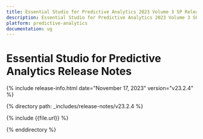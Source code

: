 ```yaml
---
title: Essential Studio for Predictive Analytics 2023 Volume 3 SP Release Release Notes  
description: Essential Studio for Predictive Analytics 2023 Volume 3 SP Release Release Notes  
platform: predictive-analytics
documentation: ug
---
```


# Essential Studio for Predictive Analytics  Release Notes  

{% include release-info.html date="November 17, 2023"  version="v23.2.4" %} 

{% directory path: _includes/release-notes/v23.2.4 %}

{% include {{file.url}} %}

{% enddirectory %}